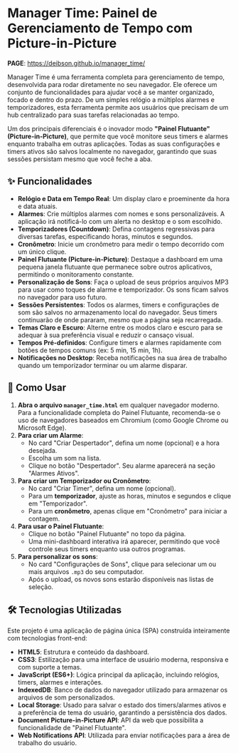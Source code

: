 # Manager Time: Painel de Gerenciamento de Tempo com Picture-in-Picture

**PAGE**: https://deibson.github.io/manager_time/

Manager Time é uma ferramenta completa para gerenciamento de tempo, desenvolvida para rodar diretamente no seu navegador. Ele oferece um conjunto de funcionalidades para ajudar você a se manter organizado, focado e dentro do prazo. De um simples relógio a múltiplos alarmes e temporizadores, esta ferramenta permite aos usuários que precisam de um hub centralizado para suas tarefas relacionadas ao tempo.

Um dos principais diferenciais é o inovador modo **"Painel Flutuante" (Picture-in-Picture)**, que permite que você monitore seus timers e alarmes enquanto trabalha em outras aplicações. Todas as suas configurações e timers ativos são salvos localmente no navegador, garantindo que suas sessões persistam mesmo que você feche a aba.

## ✨ Funcionalidades

* **Relógio e Data em Tempo Real**: Um display claro e proeminente da hora e data atuais.
* **Alarmes**: Crie múltiplos alarmes com nomes e sons personalizáveis. A aplicação irá notificá-lo com um alerta no desktop e o som escolhido.
* **Temporizadores (Countdown)**: Defina contagens regressivas para diversas tarefas, especificando horas, minutos e segundos.
* **Cronômetro**: Inicie um cronômetro para medir o tempo decorrido com um único clique.
* **Painel Flutuante (Picture-in-Picture)**: Destaque a dashboard em uma pequena janela flutuante que permanece sobre outros aplicativos, permitindo o monitoramento constante.
* **Personalização de Sons**: Faça o upload de seus próprios arquivos MP3 para usar como toques de alarme e temporizador. Os sons ficam salvos no navegador para uso futuro.
* **Sessões Persistentes**: Todos os alarmes, timers e configurações de som são salvos no armazenamento local do navegador. Seus timers continuarão de onde pararam, mesmo que a página seja recarregada.
* **Temas Claro e Escuro**: Alterne entre os modos claro e escuro para se adequar à sua preferência visual e reduzir o cansaço visual.
* **Tempos Pré-definidos**: Configure timers e alarmes rapidamente com botões de tempos comuns (ex: 5 min, 15 min, 1h).
* **Notificações no Desktop**: Receba notificações na sua área de trabalho quando um temporizador terminar ou um alarme disparar.

## 🚀 Como Usar

1.  **Abra o arquivo `manager_time.html`** em qualquer navegador moderno. Para a funcionalidade completa do Painel Flutuante, recomenda-se o uso de navegadores baseados em Chromium (como Google Chrome ou Microsoft Edge).
2.  **Para criar um Alarme**:
    * No card "Criar Despertador", defina um nome (opcional) e a hora desejada.
    * Escolha um som na lista.
    * Clique no botão "Despertador". Seu alarme aparecerá na seção "Alarmes Ativos".
3.  **Para criar um Temporizador ou Cronômetro**:
    * No card "Criar Timer", defina um nome (opcional).
    * Para um **temporizador**, ajuste as horas, minutos e segundos e clique em "Temporizador".
    * Para um **cronômetro**, apenas clique em "Cronômetro" para iniciar a contagem.
4.  **Para usar o Painel Flutuante**:
    * Clique no botão "Painel Flutuante" no topo da página.
    * Uma mini-dashboard interativa irá aparecer, permitindo que você controle seus timers enquanto usa outros programas.
5.  **Para personalizar os sons**:
    * No card "Configurações de Sons", clique para selecionar um ou mais arquivos `.mp3` do seu computador.
    * Após o upload, os novos sons estarão disponíveis nas listas de seleção.

## 🛠️ Tecnologias Utilizadas

Este projeto é uma aplicação de página única (SPA) construída inteiramente com tecnologias front-end:

* **HTML5**: Estrutura e conteúdo da dashboard.
* **CSS3**: Estilização para uma interface de usuário moderna, responsiva e com suporte a temas.
* **JavaScript (ES6+)**: Lógica principal da aplicação, incluindo relógios, timers, alarmes e interações.
* **IndexedDB**: Banco de dados do navegador utilizado para armazenar os arquivos de som personalizados.
* **Local Storage**: Usado para salvar o estado dos timers/alarmes ativos e a preferência de tema do usuário, garantindo a persistência dos dados.
* **Document Picture-in-Picture API**: API da web que possibilita a funcionalidade de "Painel Flutuante".
* **Web Notifications API**: Utilizada para enviar notificações para a área de trabalho do usuário.
